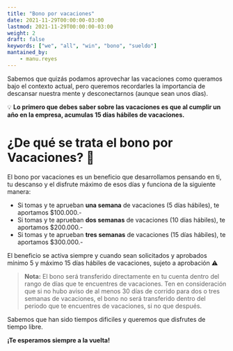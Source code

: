 ```yaml
---
title: "Bono por vacaciones"
date: 2021-11-29T00:00:00-03:00
lastmod: 2021-11-29T00:00:00-03:00
weight: 2
draft: false
keywords: ["we", "all", "win", "bono", "sueldo"]
mantained_by:
    - manu.reyes
---
```


Sabemos que quizás podamos aprovechar las vacaciones como queramos bajo el contexto actual, pero queremos recordarles la importancia de descansar nuestra mente y desconectarnos (aunque sean unos días).

💡 **Lo primero que debes saber sobre las vacaciones es que al cumplir un año en la empresa, acumulas 15 días hábiles de vacaciones.**

# ¿De qué se trata el bono por Vacaciones? 🤑

El bono por vacaciones es un beneficio que desarrollamos pensando en ti, tu descanso y el disfrute máximo de esos días y funciona de la siguiente manera:

-   Si tomas y te aprueban **una semana** de vacaciones (5 días hábiles), te aportamos $100.000.-
-   Si tomas y te aprueban **dos semanas** de vacaciones (10 días hábiles), te aportamos $200.000.-
-   Si tomas y te aprueban **tres semanas** de vacaciones (15 días hábiles), te aportamos $300.000.-

El beneficio se activa siempre y cuando sean solicitados y aprobados mínimo 5 y máximo 15 días hábiles de vacaciones, sujeto a aprobación ⚠

> **Nota:** El bono será transferido directamente en tu cuenta dentro del rango de días que te encuentres de vacaciones.
> Ten en consideración que si no hubo aviso de al menos 30 días de corrido para dos o tres semanas de vacaciones, el bono no será transferido dentro del periodo que te encuentres de vacaciones, si no que después.

Sabemos que han sido tiempos dificiles y queremos que disfrutes de tiempo libre.

**¡Te esperamos siempre a la vuelta!**
